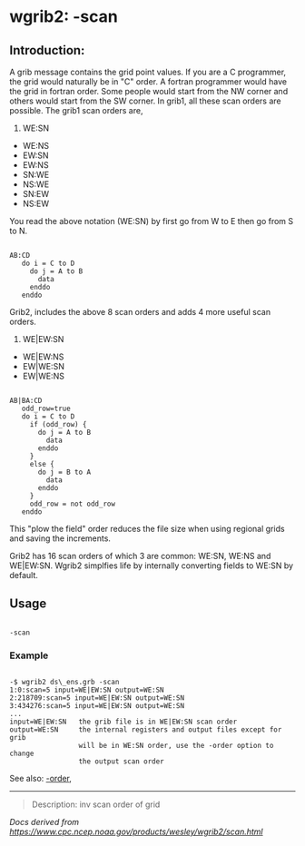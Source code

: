 # wgrib2: -scan

## Introduction:

A grib message contains the grid point values. If you are a C programmer, the grid would
naturally be in "C" order. A fortran programmer would have the grid in fortran order.
Some people would start from the NW corner and others would start from the SW corner.
In grib1, all these scan orders are possible. The grib1 scan orders are,

1. WE:SN

- WE:NS
- EW:SN
- EW:NS
- SN:WE
- NS:WE
- SN:EW
- NS:EW

You read the above notation (WE:SN) by first go from W to E then go from S to N.

```

AB:CD
   do i = C to D
     do j = A to B
       data
     enddo
   enddo

```

Grib2, includes the above 8 scan orders and adds 4 more useful
scan orders.

1. WE|EW:SN

- WE|EW:NS
- EW|WE:SN
- EW|WE:NS

```

AB|BA:CD
   odd_row=true
   do i = C to D
     if (odd_row) {
       do j = A to B
         data
       enddo
     }
     else {
       do j = B to A
         data
       enddo
     }
     odd_row = not odd_row
   enddo

```

This "plow the field" order reduces the file size when using
regional grids and saving the increments.

Grib2 has 16 scan orders of which 3 are common: WE:SN, WE:NS and WE|EW:SN.
Wgrib2 simplfies life by internally converting fields to WE:SN by default.

## Usage

```

-scan

```

### Example

```

-$ wgrib2 ds\_ens.grb -scan
1:0:scan=5 input=WE|EW:SN output=WE:SN
2:218709:scan=5 input=WE|EW:SN output=WE:SN
3:434276:scan=5 input=WE|EW:SN output=WE:SN
...
input=WE|EW:SN   the grib file is in WE|EW:SN scan order
output=WE:SN     the internal registers and output files except for grib
                 will be in WE:SN order, use the -order option to change
                 the output scan order

```

See also:
[-order](./order.html),

---

> Description: inv scan order of grid

_Docs derived from <https://www.cpc.ncep.noaa.gov/products/wesley/wgrib2/scan.html>_
